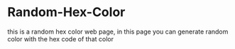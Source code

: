 # Random-Hex-Color
 this is a random hex color web page, in this page you can generate random color with the hex code of that color
